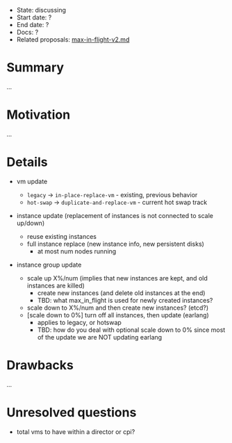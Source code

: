 - State: discussing
- Start date: ?
- End date: ?
- Docs: ?
- Related proposals: [max-in-flight-v2.md](https://github.com/cloudfoundry/bosh-notes/blob/master/proposals/max-in-flight-v2.md)

# Summary

...

# Motivation

...

# Details

- vm update
  - `legacy` -> `in-place-replace-vm` - existing, previous behavior
  - `hot-swap` -> `duplicate-and-replace-vm` - current hot swap track

- instance update (replacement of instances is not connected to scale up/down)
  - reuse existing instances
  - full instance replace (new instance info, new persistent disks)
    - at most num nodes running

- instance group update
  - scale up X%/num (implies that new instances are kept, and old instances are killed)
    - create new instances (and delete old instances at the end)
    - TBD: what max_in_flight is used for newly created instances?
  - scale down to X%/num and then create new instances? (etcd?)
  - [scale down to 0%] turn off all instances, then update (earlang)
    - applies to legacy, or hotswap
    - TBD: how do you deal with optional scale down to 0% since most of the update we are NOT updating earlang

# Drawbacks

...

# Unresolved questions

- total vms to have within a director or cpi?
